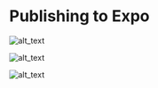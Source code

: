 # Publishing to Expo


 ![alt_text](assets/05/expo-publish.jpg  "Terminal : Expo Publish")

 ![alt_text](assets/05/publishing.jpg  "Terminal : Publishing")

 ![alt_text](assets/05/expo.io.jpg  "Chrome : Expo.io")
